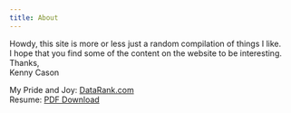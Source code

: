 ```yaml
---
title: About
---
```

Howdy, this site is more or less just a random compilation of things I like.<br>
I hope that you find some of the content on the website to be interesting.<br>
Thanks,<br>
   Kenny Cason</p>
<p>My Pride and Joy: <a href="https://www.datarank.com" target="blank">DataRank.com</a><br>
Resume: <a href="/resume/" target="blank">PDF Download</a>
